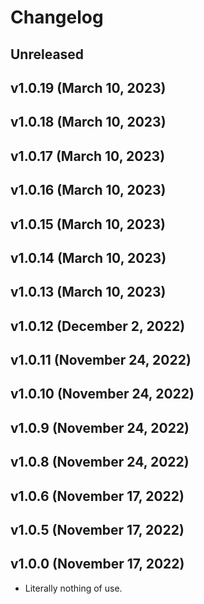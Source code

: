 # Changelog

<!-- 
    Add changes to the Unreleased section during development.
    Do not change this header — the GitHub action that releases
    this project will edit this file and add the version header for you.
    The Unreleased block will also be used for the GitHub release notes.
-->

## Unreleased

## v1.0.19 (March 10, 2023)

## v1.0.18 (March 10, 2023)

## v1.0.17 (March 10, 2023)

## v1.0.16 (March 10, 2023)

## v1.0.15 (March 10, 2023)

## v1.0.14 (March 10, 2023)

## v1.0.13 (March 10, 2023)

## v1.0.12 (December 2, 2022)

## v1.0.11 (November 24, 2022)

## v1.0.10 (November 24, 2022)

## v1.0.9 (November 24, 2022)

## v1.0.8 (November 24, 2022)

## v1.0.6 (November 17, 2022)

## v1.0.5 (November 17, 2022)

## v1.0.0 (November 17, 2022)

* Literally nothing of use.
